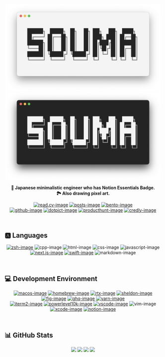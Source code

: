 <br />

<div align="center">

[<img width=500px src="images/header-light.png" alt="5ouma - light" />][5ouma-light]
[<img width=500px src="images/header-dark.png" alt="5ouma - dark" />][5ouma-dark]

**🍩 Japanese minimalistic engineer who has Notion Essentials Badge.**
<br />
**🏞️ Also drawing pixel art.**

</div>

[5ouma-light]: https://github.com/5ouma#gh-light-mode-only
[5ouma-dark]: https://github.com/5ouma#gh-dark-mode-only

<div align="center">

[![read.cv-image]][read.cv-link]
[![posts-image]][posts-link]
[![bento-image]][bento-link]
<br />
[![github-image]][github-link]
[![dotpict-image]][dotpict-link]
[![producthunt-image]][producthunt-link]
[![credly-image]][credly-link]

</div>

[read.cv-image]: https://img.shields.io/badge/read.cv-5ouma-282828?labelColor=111111&logo=readdotcv&logoColor=white&style=for-the-badge
[read.cv-link]: https://5ouma.read.cv
[posts-image]: https://img.shields.io/badge/Posts-5ouma-282828?labelColor=111111&logo=readdotcv&logoColor=white&style=for-the-badge
[posts-link]: https://posts/5ouma
[bento-image]: https://img.shields.io/badge/Bento-5ouma-a8b6ff?labelColor=768cff&logo=bento&logoColor=white&style=for-the-badge
[bento-link]: https://bento.me/5ouma
[github-image]: https://img.shields.io/badge/GitHub-5ouma-312f2f?labelColor=181717&logo=github&logoColor=white&style=for-the-badge
[github-link]: https://github.com/5ouma
[dotpict-image]: https://img.shields.io/badge/dotpict-5ouma-f489b2?labelColor=f15d94&logo=aseprite&logoColor=white&style=for-the-badge
[dotpict-link]: https://5ouma.dotpict.net
[producthunt-image]: https://img.shields.io/badge/Product_Hunt-5ouma-e07456?labelColor=da552f&logo=producthunt&logoColor=white&style=for-the-badge
[producthunt-link]: https://www.producthunt.com/@5ouma
[credly-image]: https://img.shields.io/badge/Credly-5ouma-ff8832?labelColor=ff6b00&logo=credly&logoColor=white&style=for-the-badge
[credly-link]: https://www.credly.com/users/5ouma

<br />

## 🅰️ Languages

<div align="center">

[![zsh-image]][zsh-link]
![cpp-image]
![html-image]
![css-image]
![javascript-image]
[![next.js-image]][next.js-link]
[![swift-image]][swift-link]
![markdown-image]

</div>

[zsh-image]: https://img.shields.io/badge/Zsh-f15a24?logo=gnu-bash&logoColor=white&style=flat-square
[zsh-link]: https://zsh.org
[cpp-image]: https://img.shields.io/badge/C++-00599C?logo=c%2B%2B&logoColor=white&style=flat-square
[html-image]: https://img.shields.io/badge/HTML-E34F26?logo=html5&logoColor=white&style=flat-square
[css-image]: https://img.shields.io/badge/CSS-1572B6?logo=css3&logoColor=white&style=flat-square
[javascript-image]: https://img.shields.io/badge/JavaScript-F7DF1E?logo=javascript&logoColor=black&style=flat-square
[next.js-image]: https://img.shields.io/badge/Next.js-000000?logo=next.js&logoColor=white&style=flat-square
[next.js-link]: https://nextjs.org
[swift-image]: https://img.shields.io/badge/Swift-F05138?logo=swift&logoColor=white&style=flat-square
[swift-link]: https://developer.apple.com/swift
[markdown-image]: https://img.shields.io/badge/Markdown-000000?logo=markdown&logoColor=white&style=flat-square

<br />

## 💻 Development Environment

<div align="center">

[![macos-image]][macos-link]
[![homebrew-image]][homebrew-link]
[![rtx-image]][rtx-link]
[![sheldon-image]][sheldon-link]
[![fig-image]][fig-link]
[![ghq-image]][ghq-link]
[![yarn-image]][yarn-link]
<br />
[![iterm2-image]][iterm2-link]
[![powerlevel10k-image]][powerlevel10k-link]
[![vscode-image]][vscode-link]
![vim-image]
[![xcode-image]][xcode-link]
[![notion-image]][notion-link]

</div>

[macos-image]: https://img.shields.io/badge/macOS-000000?logo=apple&logoColor=white&style=flat-square
[macos-link]: https://developer.apple.com/macos
[homebrew-image]: https://img.shields.io/badge/Homebrew-FBB040?logo=homebrew&logoColor=333333&style=flat-square
[homebrew-link]: https://brew.sh
[rtx-image]: https://img.shields.io/badge/rtx-000000?logo=progate&logoColor=white&style=flat-square
[rtx-link]: https://github.com/jdxcode/rtx
[sheldon-image]: https://img.shields.io/badge/Sheldon-282D3F?logo=addthis&logoColor=white&style=flat-square
[sheldon-link]: https://github.com/rossmacarthur/sheldon
[fig-image]: https://img.shields.io/badge/Fig-000000?logo=fig&logoColor=white&style=flat-square
[fig-link]: https://fig.io
[ghq-image]: https://img.shields.io/badge/ghq-F05032?logo=git&logoColor=white&style=flat-square
[ghq-link]: https://github.com/x-motemen/ghq
[yarn-image]: https://img.shields.io/badge/Yarn-2C8EBB?logo=yarn&logoColor=white&style=flat-square
[yarn-link]: https://yarnpkg.com
[iterm2-image]: https://img.shields.io/badge/iTerm2-000000?logo=iterm2&logoColor=white&style=flat-square
[iterm2-link]: https://iterm2.com
[powerlevel10k-image]: https://img.shields.io/badge/❯_Powerlevel10k-e34a10?style=flat-square
[powerlevel10k-link]: https://github.com/romkatv/powerlevel10k
[vscode-image]: https://img.shields.io/badge/Visual_Studio_Code-007ACC?logo=visual-studio-code&logoColor=white&style=flat-square
[vscode-link]: https://code.visualstudio.com
[vim-image]: https://img.shields.io/badge/Vim-019733?logo=vim&logoColor=white&style=flat-square
[xcode-image]: https://img.shields.io/badge/Xcode-147EFB?logo=xcode&logoColor=white&style=flat-square
[xcode-link]: https://developer.apple.com/xcode
[notion-image]: https://img.shields.io/badge/Notion-000000?logo=notion&logoColor=white&style=flat-square
[notion-link]: https://www.notion.so

<br />

## 📊 GitHub Stats

<div align="center">

[<img width=450px src="https://github-read-me-stats.vercel.app/api/?username=5ouma&show_icons=true&title_color=242424&text_color=242424&icon_color=242424&bg_color=ffffff&hide_border=true" />][5ouma-light]
[<img width=450px src="https://github-read-me-stats.vercel.app/api/?username=5ouma&show_icons=true&title_color=f4f4f4&text_color=f4f4f4&icon_color=f4f4f4&bg_color=0d1116&hide_border=true" />][5ouma-dark]
[<img width=330px src="https://github-read-me-stats.vercel.app/api/top-langs/?username=5ouma&layout=compact&langs_count=10&title_color=242424&text_color=242424&icon_color=242424&bg_color=ffffff&hide_border=true&" />][5ouma-light]
[<img width=330px src="https://github-read-me-stats.vercel.app/api/top-langs/?username=5ouma&layout=compact&&langs_count=10f&title_color=f4f4f4&text_color=f4f4f4&icon_color=f4f4f4&bg_color=0d1116&hide_border=true" />][5ouma-dark]

</div>
